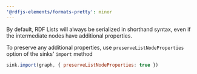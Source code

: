 ```yaml
---
'@rdfjs-elements/formats-pretty': minor
---
```


By default, RDF Lists will always be serialized in shorthand syntax, even if the intermediate nodes have additional properties.

To preserve any additional properties, use `preserveListNodeProperties` option of the sinks' `import` method

```js
sink.import(graph, { preserveListNodeProperties: true })
```

